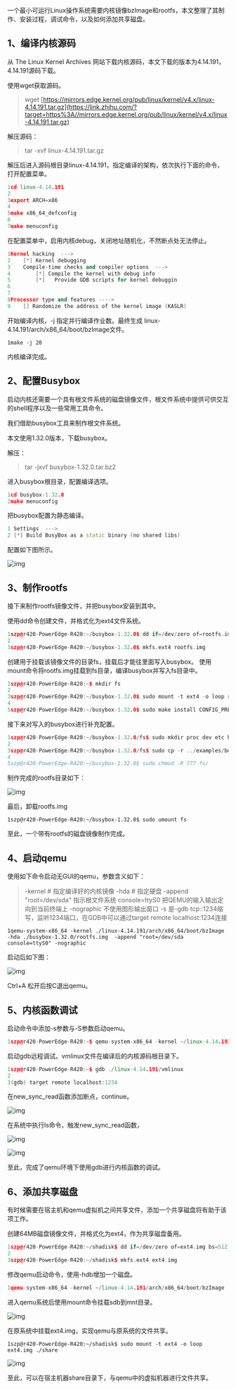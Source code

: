一个最小可运行Linux操作系统需要内核镜像bzImage和rootfs，本文整理了其制作、安装过程，调试命令，以及如何添加共享磁盘。

## 1、编译内核源码

从 The Linux Kernel Archives 网站下载内核源码，本文下载的版本为4.14.191，4.14.191源码下载。

使用wget获取源码。

> wget [https://mirrors.edge.kernel.org/pub/linux/kernel/v4.x/linux-4.14.191.tar.gz](https://link.zhihu.com/?target=https%3A//mirrors.edge.kernel.org/pub/linux/kernel/v4.x/linux-4.14.191.tar.gz)

解压源码：

> tar -xvf linux-4.14.191.tar.gz

解压后进入源码根目录linux-4.14.191，指定编译的架构，依次执行下面的命令，打开配置菜单。

```cpp
1cd linux-4.14.191
2
3export ARCH=x86
4
5make x86_64_defconfig
6
7make menuconfig
```

在配置菜单中，启用内核debug，关闭地址随机化，不然断点处无法停止。

```cpp
1Kernel hacking  ---> 
2    [*] Kernel debugging
3    Compile-time checks and compiler options  --->
4        [*] Compile the kernel with debug info
5        [*]   Provide GDB scripts for kernel debuggin
6
7
8Processor type and features ---->
9    [] Randomize the address of the kernel image (KASLR)
```

开始编译内核，-j 指定并行编译作业数。最终生成
linux-4.14.191/arch/x86_64/boot/bzImage文件。

```text
1make -j 20
```

内核编译完成。

## 2、配置Busybox

启动内核还需要一个具有根文件系统的磁盘镜像文件，根文件系统中提供可供交互的shell程序以及一些常用工具命令。

我们借助busybox工具来制作根文件系统。

本文使用1.32.0版本，下载busybox。

解压：

> tar -jxvf busybox-1.32.0.tar.bz2

进入busybox根目录，配置编译选项。

```cpp
1cd busybox-1.32.0
2make menuconfig
```

把busybox配置为静态编译。

```cpp
1 Settings  --->
2 [*] Build BusyBox as a static binary (no shared libs)
```

配置如下图所示。

![img](img/v2-e0d428c6416d550ea8a9a63f312829f2_720w.webp)

## 3、制作rootfs

接下来制作rootfs镜像文件，并把busybox安装到其中。

使用dd命令创建文件，并格式化为ext4文件系统。

```cpp
1szp@r420-PowerEdge-R420:~/busybox-1.32.0$ dd if=/dev/zero of=rootfs.img bs=1M count=10
2
3szp@r420-PowerEdge-R420:~/busybox-1.32.0$ mkfs.ext4 rootfs.img
```

创建用于挂载该镜像文件的目录fs，挂载后才能往里面写入busybox。
使用mount命令将rootfs.img挂载到fs目录，编译busybox并写入fs目录中。

```cpp
1szp@r420-PowerEdge-R420:~$ mkdir fs
2
3szp@r420-PowerEdge-R420:~/busybox-1.32.0$ sudo mount -t ext4 -o loop rootfs.img ./fs
4
5szp@r420-PowerEdge-R420:~/busybox-1.32.0$ sudo make install CONFIG_PREFIX=./fs
```

接下来对写入的busybox进行补充配置。

```cpp
1szp@r420-PowerEdge-R420:~/busybox-1.32.0/fs$ sudo mkdir proc dev etc home mnt
2
3szp@r420-PowerEdge-R420:~/busybox-1.32.0/fs$ sudo cp -r ../examples/bootfloppy/etc/* etc/
4
5szp@r420-PowerEdge-R420:~/busybox-1.32.0$ sudo chmod -R 777 fs/
```

制作完成的rootfs目录如下：

![img](img/v2-1ba6139f5be23b5ff1fa7dff3127a1b4_720w.png)

最后，卸载rootfs.img

```text
1szp@r420-PowerEdge-R420:~/busybox-1.32.0$ sudo umount fs
```

至此，一个带有rootfs的磁盘镜像制作完成。

## 4、启动qemu

使用如下命令启动无GUI的qemu，参数含义如下：

> -kernel # 指定编译好的内核镜像
> -hda # 指定硬盘
> -append "root=/dev/sda" 指示根文件系统 console=ttyS0 把QEMU的输入输出定向到当前终端上
> -nographic 不使用图形输出窗口
> -s 是-gdb tcp::1234缩写，监听1234端口，在GDB中可以通过target remote localhost:1234连接

```text
1qemu-system-x86_64 -kernel ./linux-4.14.191/arch/x86_64/boot/bzImage  -hda ./busybox-1.32.0/rootfs.img  -append "root=/dev/sda console=ttyS0" -nographic
```

启动后如下图：

![img](img/v2-a1ac8883734a813038ac49d0d63df87c_720w.webp)

Ctrl+A 松开后按C退出qemu。

## 5、内核函数调试

启动命令中添加-s参数与-S参数启动qemu。

```cpp
1szp@r420-PowerEdge-R420:~$ qemu-system-x86_64 -kernel ~/linux-4.14.191/arch/x86_64/boot/bzImage  -hda ~/busybox-1.32.0/rootfs.img  -append "root=/dev/sda console=ttyS0" -s -S  -smp 1 -nographic
```

启动gdb远程调试。vmlinux文件在编译后的内核源码根目录下。

```cpp
1szp@r420-PowerEdge-R420:~$ gdb ./linux-4.14.191/vmlinux 
2
3(gdb) target remote localhost:1234
```

在new_sync_read函数添加断点，continue。

![img](img/v2-9f2418155c69bb0e89d153dbbef6b182_720w.png)

在系统中执行ls命令，触发new_sync_read函数，

![img](img/v2-36b0951bcc8ec68e8177fddc2e5e9637_720w.webp)

![img](img/v2-dd247f3ca0bfb7363441dec1457aa9ae_720w.webp)

至此，完成了qemu环境下使用gdb进行内核函数的调试。

## 6、添加共享磁盘

有时候需要在宿主机和qemu虚拟机之间共享文件，添加一个共享磁盘将有助于该项工作。

创建64MB磁盘镜像文件，并格式化为ext4，作为共享磁盘备用。

```cpp
1szp@r420-PowerEdge-R420:~/shadisk$ dd if=/dev/zero of=ext4.img bs=512 count=131072
2
3szp@r420-PowerEdge-R420:~/shadisk$ mkfs.ext4 ext4.img
```

修改qemu启动命令，使用-hdb增加一个磁盘。

```cpp
1qemu-system-x86_64 -kernel ~/linux-4.14.191/arch/x86_64/boot/bzImage  -hda ~/busybox-1.32.0/rootfs.img  -append "root=/dev/sda console=ttyS0" -s  -smp 1 -nographic -hdb ~/shadisk/ext4.img
```

进入qemu系统后使用mount命令挂载sdb到mnt目录。

![img](img/v2-75de138afb8ed66bfae152adae30f499_720w.webp)

在原系统中挂载ext4.img，实现qemu与原系统的文件共享。

```text
1szp@r420-PowerEdge-R420:~/shadisk$ sudo mount -t ext4 -o loop ext4.img ./share
```

![img](img/v2-6f41a473063998d324e96b784c3dec98_720w.png)

至此，可以在宿主机器share目录下，与qemu中的虚拟机器进行文件共享。
